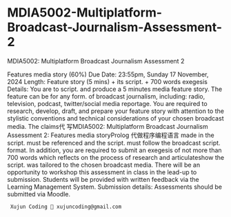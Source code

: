# MDIA5002-Multiplatform-Broadcast-Journalism-Assessment-2
MDIA5002: Multiplatform Broadcast Journalism Assessment 2


Features media story (60%) Due Date: 23:55pm, Sunday 17 November, 2024 Length: Feature story (5 mins) +  its script. + 700 words exegesis Details: You are to script. and produce a 5 minutes media feature story. The feature can be for any form. of broadcast journalism, including: radio, television, podcast, twitter/social media reportage. You are required to research, develop, draft, and prepare your feature story with attention to the stylistic conventions and technical considerations of your chosen broadcast media. The claims代 写MDIA5002: Multiplatform Broadcast Journalism Assessment 2: Features media storyProlog 代做程序编程语言 made in the script. must be referenced and the script. must follow the broadcast script. format. In addition, you are required to submit an exegesis of not more than 700 words which reflects on the process of research and articulateshow the script. was tailored to the chosen broadcast media. There will be an opportunity to workshop this assessment in class in the lead-up to submission. Students will be provided with written feedback via the Learning Management System. Submission details: Assessments should be submitted via Moodle.

     Xujun Coding 📧 xujuncoding@gmail.com
